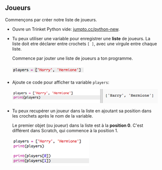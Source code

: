 ## Joueurs

Commençons par créer notre liste de joueurs.

+ Ouvre un Trinket Python vide: <a href="http://jumpto.cc/python-new" target="_blank">jumpto.cc/python-new</a>. 

+ Tu peux utiliser une variable pour enregistrer une __liste__ de joueurs. La liste doit etre déclarer entre crochets `[ ]`, avec une virgule entre chaque liste.

	Commence par jouter une liste de joueurs a ton programme.

	![screenshot](images/team-create-players.png)

+ Ajoute ce code pour afficher ta variable `players`:

	![screenshot](images/team-print-players.png)

+ Tu peux recupérer un joueur dans la liste en ajoutant sa position dans les crochets après le nom de la variable.

	Le premier objet (ou joueur) dans la liste est à la __position 0__. C'est différent dans Scratch, qui commence à la position 1.

	![screenshot](images/team-print-players-index.png)



